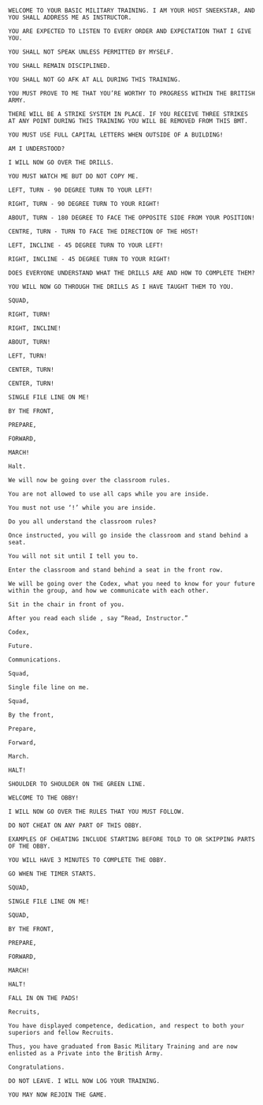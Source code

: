 ```
WELCOME TO YOUR BASIC MILITARY TRAINING. I AM YOUR HOST SNEEKSTAR, AND YOU SHALL ADDRESS ME AS INSTRUCTOR.
```
```
YOU ARE EXPECTED TO LISTEN TO EVERY ORDER AND EXPECTATION THAT I GIVE YOU.
```
```
YOU SHALL NOT SPEAK UNLESS PERMITTED BY MYSELF.
```
```
YOU SHALL REMAIN DISCIPLINED.
```
```
YOU SHALL NOT GO AFK AT ALL DURING THIS TRAINING.
```
```
YOU MUST PROVE TO ME THAT YOU’RE WORTHY TO PROGRESS WITHIN THE BRITISH ARMY.
```
```
THERE WILL BE A STRIKE SYSTEM IN PLACE. IF YOU RECEIVE THREE STRIKES AT ANY POINT DURING THIS TRAINING YOU WILL BE REMOVED FROM THIS BMT.
```
```
YOU MUST USE FULL CAPITAL LETTERS WHEN OUTSIDE OF A BUILDING!
```
```
AM I UNDERSTOOD?
```
```
I WILL NOW GO OVER THE DRILLS.
```
```
YOU MUST WATCH ME BUT DO NOT COPY ME.
```
```
LEFT, TURN - 90 DEGREE TURN TO YOUR LEFT!
```
```
RIGHT, TURN - 90 DEGREE TURN TO YOUR RIGHT!
```
```
ABOUT, TURN - 180 DEGREE TO FACE THE OPPOSITE SIDE FROM YOUR POSITION!
```
```
CENTRE, TURN - TURN TO FACE THE DIRECTION OF THE HOST!
```
```
LEFT, INCLINE - 45 DEGREE TURN TO YOUR LEFT!
```
```
RIGHT, INCLINE - 45 DEGREE TURN TO YOUR RIGHT!
```
```
DOES EVERYONE UNDERSTAND WHAT THE DRILLS ARE AND HOW TO COMPLETE THEM?
```
```
YOU WILL NOW GO THROUGH THE DRILLS AS I HAVE TAUGHT THEM TO YOU.
```
```
SQUAD,
```
```
RIGHT, TURN!
```
```
RIGHT, INCLINE!
```
```
ABOUT, TURN!
```
```
LEFT, TURN!
```
```
CENTER, TURN!
```
```
CENTER, TURN!
```
```
SINGLE FILE LINE ON ME!
```
```
BY THE FRONT,
```
```
PREPARE,
```
```
FORWARD,
```
```
MARCH!
```
```
Halt.
```
```
We will now be going over the classroom rules.
```
```
You are not allowed to use all caps while you are inside.
```
```
You must not use ‘!’ while you are inside.
```
```
Do you all understand the classroom rules?
```
```
Once instructed, you will go inside the classroom and stand behind a seat.
```
```
You will not sit until I tell you to.
```
```
Enter the classroom and stand behind a seat in the front row.
```
```
We will be going over the Codex, what you need to know for your future within the group, and how we communicate with each other.
```
```
Sit in the chair in front of you.
```
```
After you read each slide , say “Read, Instructor.”
```
```
Codex,
```
```
Future.
```
```
Communications.
```
```
Squad,
```
```
Single file line on me.
```
```
Squad, 
```
```
By the front,
```
```
Prepare,
```
```
Forward, 
```
```
March.
```
```
HALT!
```
```
SHOULDER TO SHOULDER ON THE GREEN LINE.
```
```
WELCOME TO THE OBBY!
```
```
I WILL NOW GO OVER THE RULES THAT YOU MUST FOLLOW.
```
```
DO NOT CHEAT ON ANY PART OF THIS OBBY. 
```
```
EXAMPLES OF CHEATING INCLUDE STARTING BEFORE TOLD TO OR SKIPPING PARTS OF THE OBBY.
```
```
YOU WILL HAVE 3 MINUTES TO COMPLETE THE OBBY.
```
```
GO WHEN THE TIMER STARTS.
```
```
SQUAD,
```
```
SINGLE FILE LINE ON ME!
```
```
SQUAD, 
```
```
BY THE FRONT,
```
```
PREPARE,
```
```
FORWARD, 
```
```
MARCH!
```
```
HALT!
```
```
FALL IN ON THE PADS!
```
```
Recruits,
```
```
You have displayed competence, dedication, and respect to both your superiors and fellow Recruits.
```
```
Thus, you have graduated from Basic Military Training and are now enlisted as a Private into the British Army.
```
```
Congratulations.
```
```
DO NOT LEAVE. I WILL NOW LOG YOUR TRAINING.
```
```
YOU MAY NOW REJOIN THE GAME.
```
